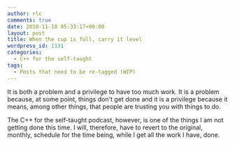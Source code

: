 ```yaml
---
author: rlc
comments: true
date: 2010-11-18 05:33:17+00:00
layout: post
title: When the cup is full, carry it level
wordpress_id: 1131
categories:
  - C++ for the self-taught
tags:
  - Posts that need to be re-tagged (WIP)
---
```


It is both a problem and a privilege to have too much work. It is a problem because, at some point, things don't get done and it is a privilege because it means, among other things, that people are trusting you with things to do.

The C++ for the self-taught podcast, however, is one of the things I am not getting done this time. I will, therefore, have to revert to the original, monthly, schedule for the time being, while I get all the work I have, done.
